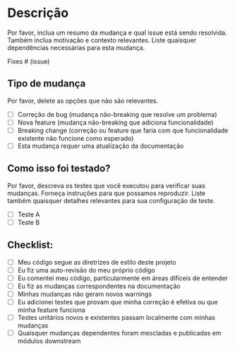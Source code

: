 # Descrição

Por favor, inclua um resumo da mudança e qual issue está sendo resolvida.
Também inclua motivação e contexto relevantes.
Liste quaisquer dependências necessárias para esta mudança.

Fixes # (issue)

## Tipo de mudança

Por favor, delete as opções que não são relevantes.

- [ ] Correção de bug (mudança não-breaking que resolve um problema)
- [ ] Nova feature (mudança não-breaking que adiciona funcionalidade)
- [ ] Breaking change (correção ou feature que faria com que funcionalidade existente não funcione como esperado)
- [ ] Esta mudança requer uma atualização da documentação

## Como isso foi testado?

Por favor, descreva os testes que você executou para verificar suas mudanças.
Forneça instruções para que possamos reproduzir.
Liste também quaisquer detalhes relevantes para sua configuração de teste.

- [ ] Teste A
- [ ] Teste B

## Checklist:

- [ ] Meu código segue as diretrizes de estilo deste projeto
- [ ] Eu fiz uma auto-revisão do meu próprio código
- [ ] Eu comentei meu código, particularmente em áreas difíceis de entender
- [ ] Eu fiz as mudanças correspondentes na documentação
- [ ] Minhas mudanças não geram novos warnings
- [ ] Eu adicionei testes que provam que minha correção é efetiva ou que minha feature funciona
- [ ] Testes unitários novos e existentes passam localmente com minhas mudanças
- [ ] Quaisquer mudanças dependentes foram mescladas e publicadas em módulos downstream
